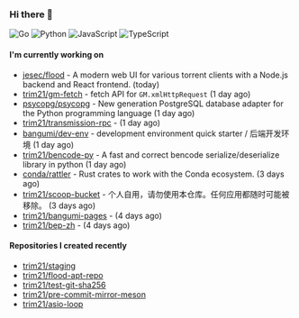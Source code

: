 ### Hi there 👋

![Go](https://img.shields.io/badge/go-%2300ADD8.svg?style=for-the-badge&logo=go&logoColor=white)
![Python](https://img.shields.io/badge/python-3670A0?style=for-the-badge&logo=python&logoColor=ffdd54)
![JavaScript](https://img.shields.io/badge/javascript-%23323330.svg?style=for-the-badge&logo=javascript&logoColor=%23F7DF1E)
![TypeScript](https://img.shields.io/badge/typescript-%23007ACC.svg?style=for-the-badge&logo=typescript&logoColor=white)

#### I'm currently working on

- [jesec/flood](https://github.com/jesec/flood) - A modern web UI for various torrent clients with a Node.js backend and React frontend. (today)
- [trim21/gm-fetch](https://github.com/trim21/gm-fetch) - fetch API for `GM.xmlHttpRequest` (1 day ago)
- [psycopg/psycopg](https://github.com/psycopg/psycopg) - New generation PostgreSQL database adapter for the Python programming language  (1 day ago)
- [trim21/transmission-rpc](https://github.com/trim21/transmission-rpc) -  (1 day ago)
- [bangumi/dev-env](https://github.com/bangumi/dev-env) - development environment quick starter / 后端开发环境 (1 day ago)
- [trim21/bencode-py](https://github.com/trim21/bencode-py) - A fast and correct bencode serialize/deserialize library in python (1 day ago)
- [conda/rattler](https://github.com/conda/rattler) - Rust crates to work with the Conda ecosystem. (3 days ago)
- [trim21/scoop-bucket](https://github.com/trim21/scoop-bucket) - 个人自用，请勿使用本仓库。任何应用都随时可能被移除。 (3 days ago)
- [trim21/bangumi-pages](https://github.com/trim21/bangumi-pages) -  (4 days ago)
- [trim21/bep-zh](https://github.com/trim21/bep-zh) -  (4 days ago)

#### Repositories I created recently

- [trim21/staging](https://github.com/trim21/staging)
- [trim21/flood-apt-repo](https://github.com/trim21/flood-apt-repo)
- [trim21/test-git-sha256](https://github.com/trim21/test-git-sha256)
- [trim21/pre-commit-mirror-meson](https://github.com/trim21/pre-commit-mirror-meson)
- [trim21/asio-loop](https://github.com/trim21/asio-loop)
